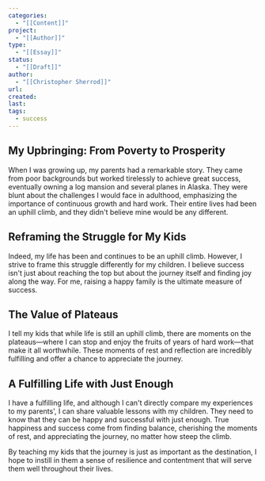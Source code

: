 ```yaml
---
categories:
  - "[[Content]]"
project:
  - "[[Author]]"
type:
  - "[[Essay]]"
status:
  - "[[Draft]]"
author:
  - "[[Christopher Sherrod]]"
url: 
created:
last:
tags:
  - success
---
```

## My Upbringing: From Poverty to Prosperity

When I was growing up, my parents had a remarkable story. They came from poor backgrounds but worked tirelessly to achieve great success, eventually owning a log mansion and several planes in Alaska. They were blunt about the challenges I would face in adulthood, emphasizing the importance of continuous growth and hard work. Their entire lives had been an uphill climb, and they didn't believe mine would be any different.

## Reframing the Struggle for My Kids

Indeed, my life has been and continues to be an uphill climb. However, I strive to frame this struggle differently for my children. I believe success isn't just about reaching the top but about the journey itself and finding joy along the way. For me, raising a happy family is the ultimate measure of success.

## The Value of Plateaus

I tell my kids that while life is still an uphill climb, there are moments on the plateaus—where I can stop and enjoy the fruits of years of hard work—that make it all worthwhile. These moments of rest and reflection are incredibly fulfilling and offer a chance to appreciate the journey.

## A Fulfilling Life with Just Enough

I have a fulfilling life, and although I can't directly compare my experiences to my parents', I can share valuable lessons with my children. They need to know that they can be happy and successful with just enough. True happiness and success come from finding balance, cherishing the moments of rest, and appreciating the journey, no matter how steep the climb.

By teaching my kids that the journey is just as important as the destination, I hope to instill in them a sense of resilience and contentment that will serve them well throughout their lives.